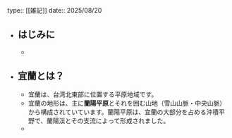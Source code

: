 type:: [[雑記]]
date:: 2025/08/20

- ## はじみに
	-
- ## 宜蘭とは？
	- 宜蘭は、台湾北東部に位置する平原地域です。
	- 宜蘭の地形は、主に**蘭陽平原**とそれを囲む山地（雪山山脈・中央山脈）から構成されていています。蘭陽平原は、宜蘭の大部分を占める沖積平野で、蘭陽渓とその支流によって形成されました。
	-
